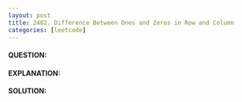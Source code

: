 ```yaml
---
layout: post
title: 2482. Difference Between Ones and Zeros in Row and Column
categories: [leetcode]
---
```

#### QUESTION:

#### EXPLANATION:

#### SOLUTION:
```java
```
